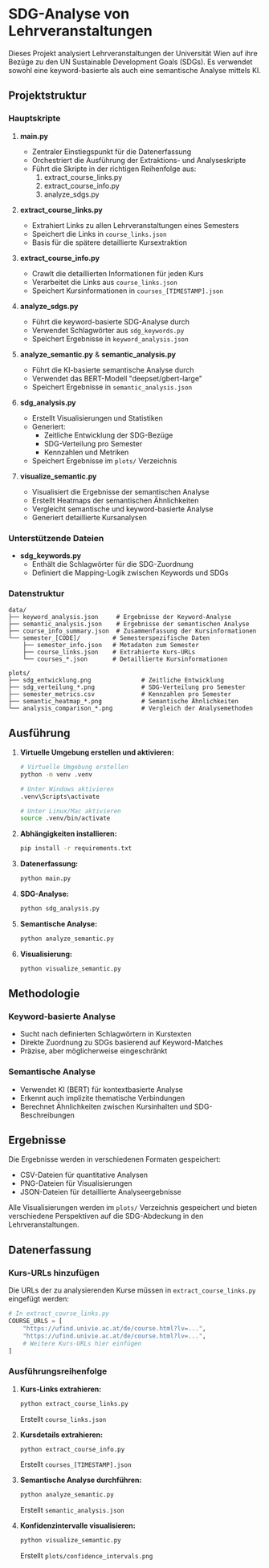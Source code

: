 # SDG-Analyse von Lehrveranstaltungen

Dieses Projekt analysiert Lehrveranstaltungen der Universität Wien auf ihre Bezüge zu den UN Sustainable Development Goals (SDGs). Es verwendet sowohl eine keyword-basierte als auch eine semantische Analyse mittels KI.

## Projektstruktur

### Hauptskripte

1. **main.py**
   - Zentraler Einstiegspunkt für die Datenerfassung
   - Orchestriert die Ausführung der Extraktions- und Analyseskripte
   - Führt die Skripte in der richtigen Reihenfolge aus:
     1. extract_course_links.py
     2. extract_course_info.py
     3. analyze_sdgs.py

2. **extract_course_links.py**
   - Extrahiert Links zu allen Lehrveranstaltungen eines Semesters
   - Speichert die Links in `course_links.json`
   - Basis für die spätere detaillierte Kursextraktion

3. **extract_course_info.py**
   - Crawlt die detaillierten Informationen für jeden Kurs
   - Verarbeitet die Links aus `course_links.json`
   - Speichert Kursinformationen in `courses_[TIMESTAMP].json`

4. **analyze_sdgs.py**
   - Führt die keyword-basierte SDG-Analyse durch
   - Verwendet Schlagwörter aus `sdg_keywords.py`
   - Speichert Ergebnisse in `keyword_analysis.json`

5. **analyze_semantic.py** & **semantic_analysis.py**
   - Führt die KI-basierte semantische Analyse durch
   - Verwendet das BERT-Modell "deepset/gbert-large"
   - Speichert Ergebnisse in `semantic_analysis.json`

6. **sdg_analysis.py**
   - Erstellt Visualisierungen und Statistiken
   - Generiert:
     - Zeitliche Entwicklung der SDG-Bezüge
     - SDG-Verteilung pro Semester
     - Kennzahlen und Metriken
   - Speichert Ergebnisse im `plots/` Verzeichnis

7. **visualize_semantic.py**
   - Visualisiert die Ergebnisse der semantischen Analyse
   - Erstellt Heatmaps der semantischen Ähnlichkeiten
   - Vergleicht semantische und keyword-basierte Analyse
   - Generiert detaillierte Kursanalysen

### Unterstützende Dateien

- **sdg_keywords.py**
  - Enthält die Schlagwörter für die SDG-Zuordnung
  - Definiert die Mapping-Logik zwischen Keywords und SDGs

### Datenstruktur

```
data/
├── keyword_analysis.json     # Ergebnisse der Keyword-Analyse
├── semantic_analysis.json    # Ergebnisse der semantischen Analyse
├── course_info_summary.json  # Zusammenfassung der Kursinformationen
└── semester_[CODE]/         # Semesterspezifische Daten
    ├── semester_info.json   # Metadaten zum Semester
    ├── course_links.json    # Extrahierte Kurs-URLs
    └── courses_*.json       # Detaillierte Kursinformationen

plots/
├── sdg_entwicklung.png              # Zeitliche Entwicklung
├── sdg_verteilung_*.png             # SDG-Verteilung pro Semester
├── semester_metrics.csv             # Kennzahlen pro Semester
├── semantic_heatmap_*.png           # Semantische Ähnlichkeiten
└── analysis_comparison_*.png        # Vergleich der Analysemethoden
```

## Ausführung

1. **Virtuelle Umgebung erstellen und aktivieren:**
   ```bash
   # Virtuelle Umgebung erstellen
   python -m venv .venv

   # Unter Windows aktivieren
   .venv\Scripts\activate

   # Unter Linux/Mac aktivieren
   source .venv/bin/activate
   ```

2. **Abhängigkeiten installieren:**
   ```bash
   pip install -r requirements.txt
   ```

3. **Datenerfassung:**
   ```bash
   python main.py
   ```

4. **SDG-Analyse:**
   ```bash
   python sdg_analysis.py
   ```

5. **Semantische Analyse:**
   ```bash
   python analyze_semantic.py
   ```

6. **Visualisierung:**
   ```bash
   python visualize_semantic.py
   ```


## Methodologie

### Keyword-basierte Analyse
- Sucht nach definierten Schlagwörtern in Kurstexten
- Direkte Zuordnung zu SDGs basierend auf Keyword-Matches
- Präzise, aber möglicherweise eingeschränkt

### Semantische Analyse
- Verwendet KI (BERT) für kontextbasierte Analyse
- Erkennt auch implizite thematische Verbindungen
- Berechnet Ähnlichkeiten zwischen Kursinhalten und SDG-Beschreibungen

## Ergebnisse

Die Ergebnisse werden in verschiedenen Formaten gespeichert:
- CSV-Dateien für quantitative Analysen
- PNG-Dateien für Visualisierungen
- JSON-Dateien für detaillierte Analyseergebnisse

Alle Visualisierungen werden im `plots/` Verzeichnis gespeichert und bieten verschiedene Perspektiven auf die SDG-Abdeckung in den Lehrveranstaltungen.

## Datenerfassung

### Kurs-URLs hinzufügen
Die URLs der zu analysierenden Kurse müssen in `extract_course_links.py` eingefügt werden:

```python
# In extract_course_links.py
COURSE_URLS = [
    "https://ufind.univie.ac.at/de/course.html?lv=...",
    "https://ufind.univie.ac.at/de/course.html?lv=...",
    # Weitere Kurs-URLs hier einfügen
]
```

### Ausführungsreihenfolge
1. **Kurs-Links extrahieren:**
   ```bash
   python extract_course_links.py
   ```
   Erstellt `course_links.json`

2. **Kursdetails extrahieren:**
   ```bash
   python extract_course_info.py
   ```
   Erstellt `courses_[TIMESTAMP].json`

3. **Semantische Analyse durchführen:**
   ```bash
   python analyze_semantic.py
   ```
   Erstellt `semantic_analysis.json`

4. **Konfidenzintervalle visualisieren:**
   ```bash
   python visualize_semantic.py
   ```
   Erstellt `plots/confidence_intervals.png` 